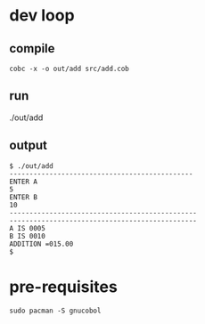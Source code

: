 # dev loop
## compile
```cobc -x -o out/add src/add.cob```
## run
./out/add
## output
```
$ ./out/add
----------------------------------------------
ENTER A
5
ENTER B
10
-----------------------------------------------
-----------------------------------------------
A IS 0005
B IS 0010
ADDITION =015.00
$
```
# pre-requisites
```sudo pacman -S gnucobol ```
